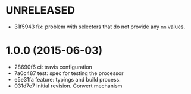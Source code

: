 # UNRELEASED

  * 31f5943 fix: problem with selectors that do not provide any `mm` values.

# 1.0.0 (2015-06-03)

  * 28690f6 ci: travis configuration
  * 7a0c487 test: spec for testing the processor
  * e5e31fa feature: typings and build process.
  * 031d7e7 Initial revision. Convert mechanism
